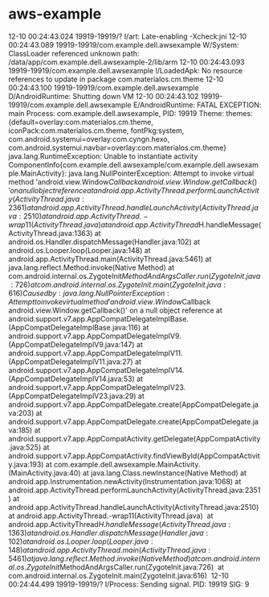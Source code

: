 # aws-example
12-10 00:24:43.024 19919-19919/? I/art: Late-enabling -Xcheck:jni
12-10 00:24:43.089 19919-19919/com.example.dell.awsexample W/System: ClassLoader referenced unknown path: /data/app/com.example.dell.awsexample-2/lib/arm
12-10 00:24:43.093 19919-19919/com.example.dell.awsexample I/LoadedApk: No resource references to update in package com.materialos.cm.theme
12-10 00:24:43.100 19919-19919/com.example.dell.awsexample D/AndroidRuntime: Shutting down VM
12-10 00:24:43.102 19919-19919/com.example.dell.awsexample E/AndroidRuntime: FATAL EXCEPTION: main
                                                                             Process: com.example.dell.awsexample, PID: 19919
                                                                             Theme: themes:{default=overlay:com.materialos.cm.theme, iconPack:com.materialos.cm.theme, fontPkg:system, com.android.systemui=overlay:com.cyngn.hexo, com.android.systemui.navbar=overlay:com.materialos.cm.theme}
                                                                             java.lang.RuntimeException: Unable to instantiate activity ComponentInfo{com.example.dell.awsexample/com.example.dell.awsexample.MainActivity}: java.lang.NullPointerException: Attempt to invoke virtual method 'android.view.Window$Callback android.view.Window.getCallback()' on a null object reference
                                                                                 at android.app.ActivityThread.performLaunchActivity(ActivityThread.java:2361)
                                                                                 at android.app.ActivityThread.handleLaunchActivity(ActivityThread.java:2510)
                                                                                 at android.app.ActivityThread.-wrap11(ActivityThread.java)
                                                                                 at android.app.ActivityThread$H.handleMessage(ActivityThread.java:1363)
                                                                                 at android.os.Handler.dispatchMessage(Handler.java:102)
                                                                                 at android.os.Looper.loop(Looper.java:148)
                                                                                 at android.app.ActivityThread.main(ActivityThread.java:5461)
                                                                                 at java.lang.reflect.Method.invoke(Native Method)
                                                                                 at com.android.internal.os.ZygoteInit$MethodAndArgsCaller.run(ZygoteInit.java:726)
                                                                                 at com.android.internal.os.ZygoteInit.main(ZygoteInit.java:616)
                                                                              Caused by: java.lang.NullPointerException: Attempt to invoke virtual method 'android.view.Window$Callback android.view.Window.getCallback()' on a null object reference
                                                                                 at android.support.v7.app.AppCompatDelegateImplBase.<init>(AppCompatDelegateImplBase.java:116)
                                                                                 at android.support.v7.app.AppCompatDelegateImplV9.<init>(AppCompatDelegateImplV9.java:147)
                                                                                 at android.support.v7.app.AppCompatDelegateImplV11.<init>(AppCompatDelegateImplV11.java:27)
                                                                                 at android.support.v7.app.AppCompatDelegateImplV14.<init>(AppCompatDelegateImplV14.java:53)
                                                                                 at android.support.v7.app.AppCompatDelegateImplV23.<init>(AppCompatDelegateImplV23.java:29)
                                                                                 at android.support.v7.app.AppCompatDelegate.create(AppCompatDelegate.java:203)
                                                                                 at android.support.v7.app.AppCompatDelegate.create(AppCompatDelegate.java:185)
                                                                                 at android.support.v7.app.AppCompatActivity.getDelegate(AppCompatActivity.java:525)
                                                                                 at android.support.v7.app.AppCompatActivity.findViewById(AppCompatActivity.java:193)
                                                                                 at com.example.dell.awsexample.MainActivity.<init>(MainActivity.java:40)
                                                                                 at java.lang.Class.newInstance(Native Method)
                                                                                 at android.app.Instrumentation.newActivity(Instrumentation.java:1068)
                                                                                 at android.app.ActivityThread.performLaunchActivity(ActivityThread.java:2351)
                                                                                 at android.app.ActivityThread.handleLaunchActivity(ActivityThread.java:2510) 
                                                                                 at android.app.ActivityThread.-wrap11(ActivityThread.java) 
                                                                                 at android.app.ActivityThread$H.handleMessage(ActivityThread.java:1363) 
                                                                                 at android.os.Handler.dispatchMessage(Handler.java:102) 
                                                                                 at android.os.Looper.loop(Looper.java:148) 
                                                                                 at android.app.ActivityThread.main(ActivityThread.java:5461) 
                                                                                 at java.lang.reflect.Method.invoke(Native Method) 
                                                                                 at com.android.internal.os.ZygoteInit$MethodAndArgsCaller.run(ZygoteInit.java:726) 
                                                                                 at com.android.internal.os.ZygoteInit.main(ZygoteInit.java:616) 
12-10 00:24:44.499 19919-19919/? I/Process: Sending signal. PID: 19919 SIG: 9
